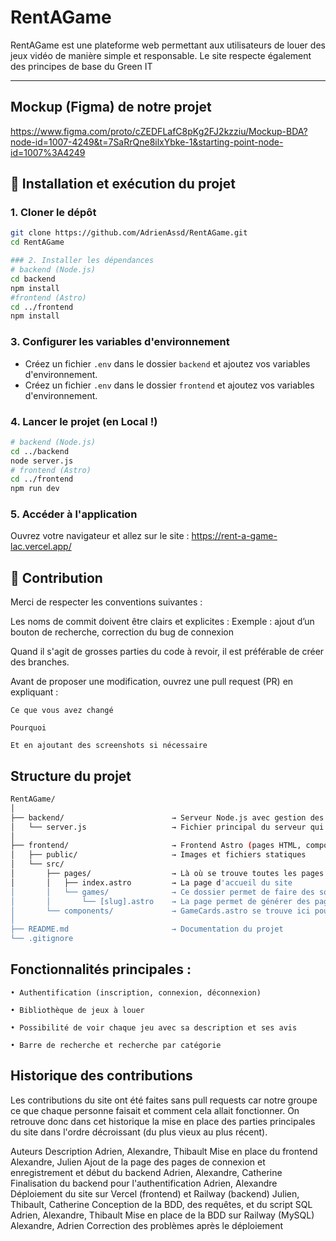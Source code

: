 # RentAGame

RentAGame est une plateforme web permettant aux utilisateurs de louer des jeux vidéo de manière simple et responsable.
Le site respecte également des principes de base du Green IT

---

## Mockup (Figma) de notre projet 

https://www.figma.com/proto/cZEDFLafC8pKg2FJ2kzziu/Mockup-BDA?node-id=1007-4249&t=7SaRrQne8ilxYbke-1&starting-point-node-id=1007%3A4249

## 🚀 Installation et exécution du projet

### 1. Cloner le dépôt
```bash
git clone https://github.com/AdrienAssd/RentAGame.git
cd RentAGame

### 2. Installer les dépendances 
# backend (Node.js)
cd backend
npm install
#frontend (Astro)
cd ../frontend
npm install
```
### 3. Configurer les variables d'environnement
- Créez un fichier `.env` dans le dossier `backend` et ajoutez vos variables d'environnement.
- Créez un fichier `.env` dans le dossier `frontend` et ajoutez vos variables d'environnement.

### 4. Lancer le projet (en Local !)
```bash
# backend (Node.js)
cd ../backend
node server.js
# frontend (Astro)
cd ../frontend
npm run dev
```

### 5. Accéder à l'application
Ouvrez votre navigateur et allez sur le site : https://rent-a-game-lac.vercel.app/

## 🤝 Contribution

Merci de respecter les conventions suivantes :

Les noms de commit doivent être clairs et explicites :
Exemple : ajout d’un bouton de recherche, correction du bug de connexion

Quand il s'agit de grosses parties du code à revoir, il est préférable de créer des branches.

Avant de proposer une modification, ouvrez une pull request (PR) en expliquant : 

    Ce que vous avez changé

    Pourquoi

    Et en ajoutant des screenshots si nécessaire

## Structure du projet
```bash
RentAGame/
│
├── backend/                        → Serveur Node.js avec gestion des sessions et API
│   └── server.js                   → Fichier principal du serveur qui appellera les fichiers du dossier routes qui appelleront les fichiers présents dans controllers
│
├── frontend/                       → Frontend Astro (pages HTML, composants, styles)
│   ├── public/                     → Images et fichiers statiques
│   └── src/
│       ├── pages/                  → Là où se trouve toutes les pages du site
│       │   ├── index.astro         → La page d'accueil du site
│       │   └── games/              → Ce dossier permet de faire des sous pages /games
│       │       └── [slug].astro    → La page permet de générer des pages pour chaque jeu quand un utilisateur clique sur une Gamecard
│       └── components/             → GameCards.astro se trouve ici pour éviter de refaire le même code HTML constamment
│
├── README.md                       → Documentation du projet
└── .gitignore
```

## Fonctionnalités principales :

    • Authentification (inscription, connexion, déconnexion)

    • Bibliothèque de jeux à louer

    • Possibilité de voir chaque jeu avec sa description et ses avis

    • Barre de recherche et recherche par catégorie

## Historique des contributions
Les contributions du site ont été faites sans pull requests car notre groupe ce que chaque personne faisait et comment cela allait fonctionner.
On retrouve donc dans cet historique la mise en place des parties principales du site dans l'ordre décroissant (du plus vieux au plus récent).

Auteurs	                                Description
Adrien, Alexandre, Thibault	            Mise en place du frontend	
Alexandre, Julien	                    Ajout de la page des pages de connexion et enregistrement et début du backend
Adrien, Alexandre, Catherine            Finalisation du backend pour l'authentification
Adrien, Alexandre                       Déploiement du site sur Vercel (frontend) et Railway (backend)
Julien, Thibault, Catherine             Conception de la BDD, des requêtes, et du script SQL
Adrien, Alexandre, Thibault             Mise en place de la BDD sur Railway (MySQL)
Alexandre, Adrien                       Correction des problèmes après le déploiement